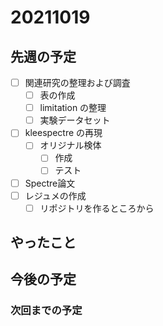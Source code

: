 # 20211019

## 先週の予定
- [ ] 関連研究の整理および調査
  - [ ] 表の作成
  - [ ] limitation の整理
  - [ ] 実験データセット
- [ ] kleespectre の再現
  - [ ] オリジナル検体
    - [ ] 作成
    - [ ] テスト
- [ ] Spectre論文
- [ ] レジュメの作成
  - [ ] リポジトリを作るところから

## やったこと

## 今後の予定

### 次回までの予定

